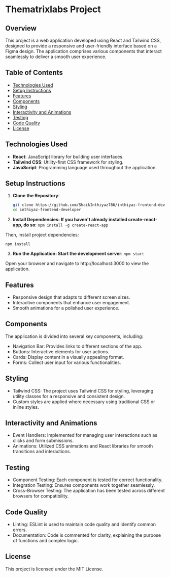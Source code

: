 # Thematrixlabs Project

## Overview

This project is a web application developed using React and Tailwind CSS, designed to provide a responsive and user-friendly interface based on a Figma design. The application comprises various components that interact seamlessly to deliver a smooth user experience.

## Table of Contents

- [Technologies Used](#technologies-used)
- [Setup Instructions](#setup-instructions)
- [Features](#features)
- [Components](#components)
- [Styling](#styling)
- [Interactivity and Animations](#interactivity-and-animations)
- [Testing](#testing)
- [Code Quality](#code-quality)
- [License](#license)

## Technologies Used

- **React**: JavaScript library for building user interfaces.
- **Tailwind CSS**: Utility-first CSS framework for styling.
- **JavaScript**: Programming language used throughout the application.

## Setup Instructions

1. **Clone the Repository**:

   ```bash
   git clone https://github.com/ShaikInthiyaz786/inthiyaz-frontend-developer.git
   cd inthiyaz-frontend-developer

   ```

2. **Install Dependencies: If you haven't already installed create-react-app, do so**:
   `npm install -g create-react-app`

Then, install project dependencies:

`npm install`

3. **Run the Application: Start the development server**:
   `npm start`

Open your browser and navigate to http://localhost:3000 to view the application.

## Features

- Responsive design that adapts to different screen sizes.
- Interactive components that enhance user engagement.
- Smooth animations for a polished user experience.

## Components

The application is divided into several key components, including:

- Navigation Bar: Provides links to different sections of the app.
- Buttons: Interactive elements for user actions.
- Cards: Display content in a visually appealing format.
- Forms: Collect user input for various functionalities.

## Styling

- Tailwind CSS: The project uses Tailwind CSS for styling, leveraging utility classes for a responsive and consistent design.
- Custom styles are applied where necessary using traditional CSS or inline styles.

## Interactivity and Animations

- Event Handlers: Implemented for managing user interactions such as clicks and form submissions.
- Animations: Utilized CSS animations and React libraries for smooth transitions and interactions.

## Testing

- Component Testing: Each component is tested for correct functionality.
- Integration Testing: Ensures components work together seamlessly.
- Cross-Browser Testing: The application has been tested across different browsers for compatibility.

## Code Quality

- Linting: ESLint is used to maintain code quality and identify common errors.
- Documentation: Code is commented for clarity, explaining the purpose of functions and complex logic.

## License

This project is licensed under the MIT License.
